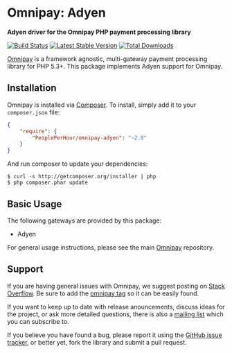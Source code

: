 # Omnipay: Adyen

**Adyen driver for the Omnipay PHP payment processing library**

[![Build Status](https://travis-ci.org/PeoplePerHour/omnipay-adyen.png?branch=master)](https://travis-ci.org/PeoplePerHour/omnipay-adyen)
[![Latest Stable Version](https://poser.pugx.org/PeoplePerHour/omnipay-adyen/version.png)](https://packagist.org/packages/PeoplePerHour/omnipay-adyen)
[![Total Downloads](https://poser.pugx.org/PeoplePerHour/omnipay-adyen/d/total.png)](https://packagist.org/packages/PeoplePerHour/omnipay-adyen)

[Omnipay](https://github.com/omnipay/omnipay) is a framework agnostic, multi-gateway payment
processing library for PHP 5.3+. This package implements Adyen support for Omnipay.

## Installation

Omnipay is installed via [Composer](http://getcomposer.org/). To install, simply add it
to your `composer.json` file:

```json
{
    "require": {
        "PeoplePerHour/omnipay-adyen": "~2.0"
    }
}
```

And run composer to update your dependencies:

    $ curl -s http://getcomposer.org/installer | php
    $ php composer.phar update

## Basic Usage

The following gateways are provided by this package:

* Adyen

For general usage instructions, please see the main [Omnipay](https://github.com/omnipay/omnipay)
repository.

## Support

If you are having general issues with Omnipay, we suggest posting on
[Stack Overflow](http://stackoverflow.com/). Be sure to add the
[omnipay tag](http://stackoverflow.com/questions/tagged/omnipay) so it can be easily found.

If you want to keep up to date with release anouncements, discuss ideas for the project,
or ask more detailed questions, there is also a [mailing list](https://groups.google.com/forum/#!forum/omnipay) which
you can subscribe to.

If you believe you have found a bug, please report it using the [GitHub issue tracker](https://github.com/PeoplePerHour/omnipay-adyen/issues),
or better yet, fork the library and submit a pull request.
